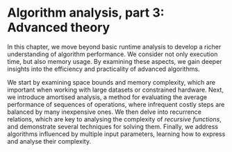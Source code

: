 
# Algorithm analysis, part 3: Advanced theory

In this chapter, we move beyond basic runtime analysis to develop a richer understanding of algorithm performance.
We consider not only execution time, but also memory usage.
By examining these aspects, we gain deeper insights into the efficiency and practicality of advanced algorithms.

We start by examining space bounds and memory complexity, which are important when working with large datasets or constrained hardware.
Next, we introduce amortised analysis, a method for evaluating the average performance of sequences of operations, where infrequent costly steps are balanced by many inexpensive ones.
We then delve into recurrence relations, which are key to analysing the complexity of _recursive functions_, and demonstrate several techniques for solving them.
Finally, we address algorithms influenced by multiple input parameters, learning how to express and analyse their complexity.
